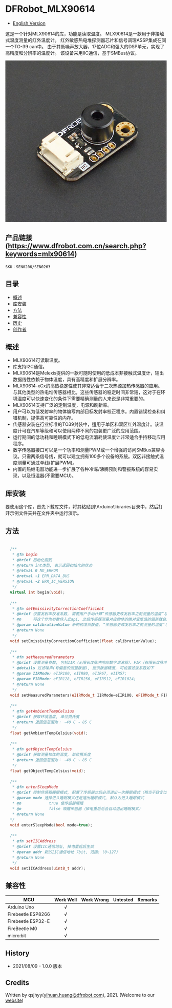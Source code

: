 # DFRobot_MLX90614
* [English Version](./README.md)

这是一个针对MLX90614的库，功能是读取温度。
MLX90614是一款用于非接触式温度测量的红外温度计。
红外敏感热电堆探测器芯片和信号调理ASSP集成在同一个TO-39 can中。
由于其低噪声放大器，17位ADC和强大的DSP单元，实现了高精度和分辨率的温度计。
该设备采用IIC通信，基于SMBus协议。

![产品实物图](./resources/images/mlx90614.png)


## 产品链接 (https://www.dfrobot.com.cn/search.php?keywords=mlx90614)
    SKU：SEN0206/SEN0263


## 目录

* [概述](#概述)
* [库安装](#库安装)
* [方法](#方法)
* [兼容性](#兼容性)
* [历史](#历史)
* [创作者](#创作者)


## 概述

* MLX90614可读取温度。
* 库支持I2C通信。
* MLX90614是Melexis提供的一款可随时使用的低成本非接触式温度计，输出数据线性依赖于物体温度，具有高精度和扩展分辨率。
* MLX90614-xCx的高热稳定性使其非常适合于二次热源加热传感器的应用。与其他类型的热电堆传感器相比，这些传感器的稳定时间非常短，这对于在环境温度可以快速变化的条件下需要精确测量的人来说是非常重要的。
* MLX90614支持广泛的定制温度，电源和刷新率。
* 用户可以为低发射率的物体编写内部目标发射率校正程序。内置错误检查和纠错机制，提供高可靠性的内存。
* 传感器安装在行业标准的TO39封装中，适用于单区和双区红外温度计。该温度计可在汽车等级和可以使用两种不同的包装更广泛的应用范围。
* 运行期间的低功耗和睡眠模式下的低电流消耗使温度计非常适合手持移动应用程序。
* 数字传感器接口可以是一个功率和测量PWM或一个增强的访问SMBus兼容协议。只需两条信号线，就可以建立拥有100多个设备的系统。双区非接触式温度测量可通过单线(扩展PWM)。
* 内置的热继电器功能进一步扩展了各种冷冻/沸腾预防和警报系统的容易实现，以及恒温器(不需要MCU)。


## 库安装

要使用这个库，首先下载库文件，将其粘贴到\Arduino\libraries目录中，然后打开示例文件夹并在文件夹中运行演示。


## 方法

```C++

  /**
   * @fn begin
   * @brief 初始化函数
   * @return int类型, 表示返回初始化的状态
   * @retval 0 NO_ERROR
   * @retval -1 ERR_DATA_BUS
   * @retval -2 ERR_IC_VERSION
   */
  virtual int begin(void);

  /**
   * @fn setEmissivityCorrectionCoefficient
   * @brief 设置发射率校准系数, 需要用户手动计算“传感器更改发射率之前测量的温度”与“物体真实温度”的比值, 
   * @n     将这个作为参数传入此api, 之后传感器测量对应物体的绝对温度值的偏差就会降低
   * @param calibrationValue 新的校准系数值, “传感器更改发射率之前测量的温度”与“物体真实温度”的比值, 范围: (0~1)
   * @return None
   */
  void setEmissivityCorrectionCoefficient(float calibrationValue);

  /**
   * @fn setMeasuredParameters
   * @brief 设置测量参数, 包括IIR（无限长度脉冲响应数字滤波器）、FIR（有限长度脉冲响应数字滤波器）
   * @details 过滤噪声(有偏差的测量数据), 提供数据精度, 可设置滤波系数如下
   * @param IIRMode: eIIR100, eIIR80, eIIR67, eIIR57;
   * @param FIRMode: eFIR128, eFIR256, eFIR512, eFIR1024;
   * @return None
   */
  void setMeasuredParameters(eIIRMode_t IIRMode=eIIR100, eFIRMode_t FIRMode=eFIR1024);

  /**
   * @fn getAmbientTempCelsius
   * @brief 获取环境温度, 单位摄氏度
   * @return 返回值范围为： -40 C ~ 85 C
   */
  float getAmbientTempCelsius(void);

  /**
   * @fn getObjectTempCelsius
   * @brief 获取测量物体的温度, 单位摄氏度
   * @return 返回值范围为： -40 C ~ 85 C
   */
  float getObjectTempCelsius(void);

  /**
   * @fn enterSleepMode
   * @brief 控制传感器睡眠模式, 配置了传感器之后必须进出一次睡眠模式（相当于软复位）, 才能保证之后测量数据读取正常
   * @param mode 选择进入睡眠模式还是退出睡眠模式, 默认为进入睡眠模式
   * @n            true 使传感器睡眠
   * @n            false 唤醒传感器（掉电重启后会自动退出睡眠模式）
   * @return None
  */
  void enterSleepMode(bool mode=true);

  /**
   * @fn setIICAddress
   * @brief 设置IIC通信地址, 掉电重启后生效
   * @param addr 新的IIC通信地址 7bit, 范围: (0~127)
   * @return None
   */
  void setIICAddress(uint8_t addr);

```


## 兼容性

MCU                | Work Well    | Work Wrong   | Untested    | Remarks
------------------ | :----------: | :----------: | :---------: | -----
Arduino Uno        |      √       |              |             | 
Firebeetle ESP8266 |      √       |              |             | 
Firebeetle ESP32-E |      √       |              |             | 
FireBeetle M0      |      √       |              |             | 
micro:bit          |      √       |              |             | 


## History

- 2021/08/09 - 1.0.0 版本


## Credits

Written by qsjhyy(yihuan.huang@dfrobot.com), 2021. (Welcome to our [website](https://www.dfrobot.com/))

